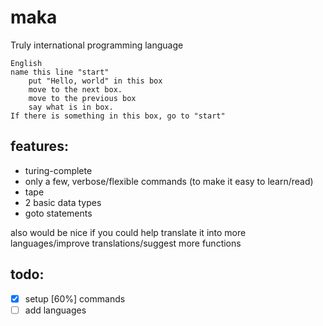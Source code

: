 # maka
Truly international programming language

```gherkin
English
name this line "start"
	put "Hello, world" in this box
	move to the next box.
	move to the previous box
	say what is in box.
If there is something in this box, go to "start"
```
## features:
- turing-complete
- only a few, verbose/flexible commands (to make it easy to learn/read)
- tape
- 2 basic data types
- goto statements


also would be nice if you could help translate it into more languages/improve translations/suggest more functions

## todo:
- [x] setup
[60%] commands
- [ ] add languages